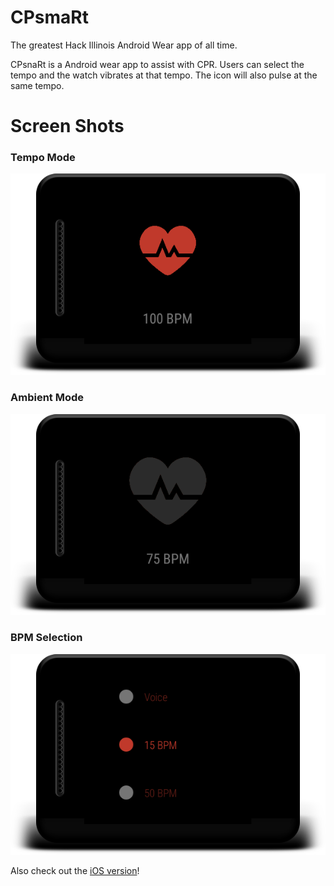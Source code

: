 # CPsmaRt
The greatest Hack Illinois Android Wear app of all time.

CPsnaRt is a Android wear app to assist with CPR. Users can select the tempo and the watch vibrates at that tempo. The icon will also pulse at the same tempo. 

# Screen Shots

### Tempo Mode
![Tempo Mode](https://github.com/ryanrampage1/CPsmaRt/blob/master/ScreenShots/mainscreen.png)

### Ambient Mode
![Ambient Mode](https://github.com/ryanrampage1/CPsmaRt/blob/master/ScreenShots/ambient.png)

### BPM Selection
![BPM Selection](https://github.com/ryanrampage1/CPsmaRt/blob/master/ScreenShots/bpm_selection.png)

Also check out the [iOS version](https://github.com/SchoonSauce/CPsmaRt)!
